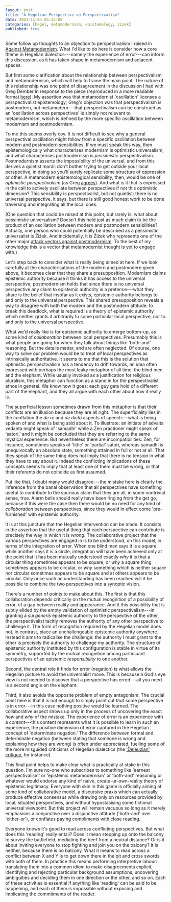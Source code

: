```yaml
---
layout: post
title: "A Hegelian Perspective on Perspectivalism"
date: 2021-11-04 05:23:00
categories: [hegel, metamodernism, epistemology, zizek]
published: true
---
```


Some follow up thoughts to an objection to perspectivalism I raised in [Against Metamodernism](https://samuelludford.medium.com/against-metamodernism-51be3cbbe751). What I'd like to do here is consider how a core theme in Hegelian dialectics---namely the experience of error---can inform this discussion, as it has taken shape in metamodernism and adjacent spaces.

<!--more-->

But first some clarification about the relationship between perspectivalism and metamodernism, which will help to frame the main point. The nature of this relationship was one point of disagreement in the discussion I had with Greg Dember in response to the piece (reproduced in a more readable format [here](https://systems-souls-society.com/is-oscillation-the-heart-of-metamodernism-if-not-does-it-have-a-heart/)). My assertion was that metamodernist 'oscillation' licenses a perspectivalist epistemology; Greg's objection was that perspectivalism is postmodern, not metamodern---that perspectivalism can be construed as an 'oscillation across perspectives' is simply not relevant to metamodernism, which is defined by the more specific oscillation between modernism and postmodernism.

To me this seems overly coy. It is not difficult to see why a general perspectival oscillation might follow from a specific oscillation between modern and postmodern sensibilities. If we must speak this way, then epistemologically what characterises modernism is optimistic universalism, and what characterises postmodernism is _pessimistic_ perspectivalism. Postmodernism asserts the impossibility of the universal, and from this derives a quietist moral: don't bother trying to get outside your local perspective, in doing so you'll surely replicate some structure of oppression or other. A metamodern epistemological sensibility, then, would be one of _optimistic perspectivalism_ (as Greg [agrees](https://thesideview.co/journal/what-is-metamodernism-and-why-does-it-matter/)). And what is it that is expressed in the call to actively oscillate between perspectives if not this optimistic dimension? This sensibility is perspectivalist, but not quietist: there is no universal perspective, it says, but there is still good honest work to be done traversing and integrating all the local ones.

(One question that could be raised at this point, but rarely is: what about pessimistic universalism? Doesn't this hold just as much claim to be the product of an oscillation between modern and postmodern sensibilities? Actually, one person who could potentially be described as a pessimistic universalist is Žižek. And incidentally, it is Žižek who represents one of the other major [attack vectors against postmodernism]({{site.baseurl}}/2021/08/23/zizek-poststructuralism.html). To the best of my knowledge this is a vector that metamodernist thought is yet to engage with.)

Let's step back to consider what is really being aimed at here. If we look carefully at the characterisations of the modern and postmodern given above, it becomes clear that they share a presupposition. Modernism claims epistemic authority because it thinks it has access to the universal perspective; postmodernism holds that since there is no universal perspective any claim to epistemic authority is a pretence---what they share is the belief that insofar as it exists, epistemic authority belongs to and only to the universal perspective. This shared presupposition reveals a way to disagree with both the modern and the postmodern attitude: to break this deadlock, what is required is a theory of epistemic authority which neither grants it arbitrarily to some particular local perspective, nor to and only to the universal perspective.

What we'd really like is for epistemic authority to emerge bottom-up, as some kind of _collaboration_ between local perspectives. Presumably this is what people are going for when they talk about things like 'both-and' reasoning. But the details matter, and are often neglected. Of course, one way to solve our problem would be to treat _all_ local perspectives as intrinsically authoritative. It seems to me that this is the solution that optimistic perspectivalism has a tendency to drift towards, an idea often expressed with perhaps the most leaky metaphor of all time: the blind men and the elephant. While usually invoked as a justification for religious pluralism, this metaphor can function as a stand in for the perspectivalist ethos in general. We know how it goes: each guy gets hold of a different part of the elephant, and they all argue with each other about how it really is.

The superficial lesson sometimes drawn from this metaphor is that their conflicts are an illusion because they are all right. The superficiality lies in the conflation the _de re_ and _de dicto_ aspects of speech---what is being spoken of and what is being said about it. To illustrate: an initiate of advaita vedanta might speak of 'samadhi' while a Zen practioner might speak of 'satori,' and it might be concluded that they are referring to the same mystical experience. But nevertheless there are incompatibilities: Zen, for instance, sometimes speaks of 'little' or 'partial' satori, whereas samadhi is unequivocally an absolute state, something attained in full or not at all. That they speak of the same thing does not imply that there is no tension in what they have to say about it. Indeed the conflicting implications of these concepts seems to imply that at least one of them must be wrong, or that their referents do not coincide as first assumed.

Put like that, I doubt many would disagree---the mistake here is clearly the inference from the banal observation that all perspectives have something useful to contribute to the spurious claim that they are all, in some nontrivial sense, true. Alarm bells should really have been ringing from the get go, because if this were the case then there would be no need for any kind of _collaboration_ between perspectives, since they would in effect come 'pre-furnished' with epistemic authority.

It is at this juncture that the Hegelian intervention can be made. It consists in the assertion that the useful thing that each perspective can contribute is precisely the way in which it is _wrong_. The collaborative project that the various perspectives are engaged in is to be understood, on this model, in terms of the integration of error. When one blind man says it is a square while another says it is a circle, integration will have been achieved only at the point that it has been mutually understood exactly _why_ it is that a circular thing sometimes appears to be square, or _why_ a square thing sometimes appears to be circular, or _why_ something which is neither square nor circular sometimes appears to be square and at others appears to be circular. Only once such an understanding has been reached will it be possible to combine the two perspectives into a synoptic vision.

There's a number of points to make about this. The first is that this collaboration depends critically on the mutual recognition of a possibility of error, of a gap between reality and appearance. And it this possibility that is subtly elided by the empty validation of optimistic perspectivalism---in granting a _sui generis_ epistemic authority to the perspective of the other, the perspectivalist tacitly removes the authority of any other perspective to challenge it. The form of recognition required by the Hegelian model does not, in contrast, place an unchallengeable epistemic authority anywhere. Instead it aims to radicalise the challenge: the authority I must grant to the other is precisely the authority to challenge my authority. The structure of epistemic authority instituted by this configuration is stable in virtue of its symmetry, supported by the mutual recognition among participant perspectives of an epistemic _responsibility_ to one another.

Second, the central role it finds for error (negation) is what allows the Hegelian picture to avoid the universalist move. This is because a God's eye view is not needed to discover that a perspective has erred---all you need is a second angle on the elephant.

Third, it also avoids the opposite problem of empty antagonism. The crucial point here is that it is not enough to simply point out _that_ some perspective is in error---in this case nothing positive would be learned. The collaborative aspect shows up only in the process of uncovering the exact _how_ and _why_ of the mistake. The experience of error is an experience with a _content_---this content represents what it is possible to learn in such an experience, the positive dimension of error captured in the Hegelian concept of 'determinate negation.' The difference between formal and determinate negation (between stating that someone is wrong and explaining how they are wrong) is often under appreciated, fuelling some of the more misguided criticisms of Hegelian dialectics (the ['Deleuzian' critique](({{site.baseurl}}/2021/07/04/deleuze-hegel.html)), for instance).

This final point helps to make clear what is practically at stake in this question. I'm sure no-one who subscribes to something like 'earnest perspectivalism' or 'epistemic metamodernism' or 'both-and' reasoning or whatever would endorse any kind of naive, create-ur-own-reality theory of epistemic legitimacy. Everyone with skin in this game is officially aiming at some kind of collaborative model, a discursive praxis which can actually produce effective consensus while drawing only on resources provided by local, situated perspectives, and without hypostasising some fictional universal viewpoint. But this project will remain vacuous so long as it merely emphasises a conjunctive over a disjunctive attitude ('both-and' over 'either-or'), or conflates paying compliments with close reading.

Everyone knows it's good to read across conflicting perspectives. But what does this 'reading' really entail? Does it mean stepping up onto the balcony to survey the battlefield, mediating the beef from a neutral distance? Or is it about inviting everyone to stop fighting and join you on the balcony? It is neither, because there is no balcony. What it means to read across a conflict between X and Y is to get down there in the pit and cross swords with both of them. In practice this means performing interpretive labour: translating them into a common idiom to make disagreements explicit, identifying and rejecting particular background assumptions, uncovering ambiguities and deciding them in one direction or the other, and so on. Each of these activities is essential if anything like 'reading' can be said to be happening, and each of them is impossible without exposing and implicating the commitments of the reader.
